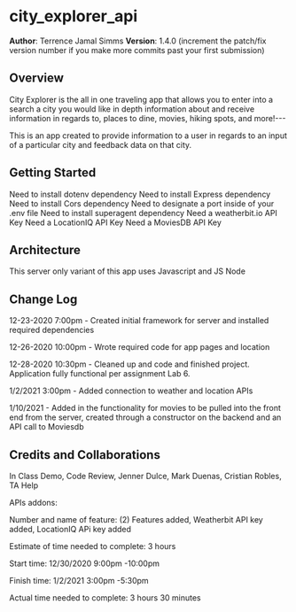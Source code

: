 # city_explorer_api

**Author**: Terrence Jamal Simms
**Version**: 1.4.0 (increment the patch/fix version number if you make more commits past your first submission)

## Overview
City Explorer is the all in one traveling app that allows you to enter into a search a city you would like in depth information about and receive information in regards to, places to dine, movies, hiking spots, and more!---

This is an app created to provide information to a user in regards to an input of a particular city and feedback data on that city.

## Getting Started
Need to install dotenv dependency
Need to install Express dependency
Need to install Cors dependency
Need to designate a port inside of your .env file
Need to install superagent dependency
Need a weatherbit.io API Key
Need a LocationIQ API Key
Need a MoviesDB API Key

## Architecture

This server only variant of this app uses Javascript and JS Node

## Change Log
12-23-2020 7:00pm - Created initial framework for server and installed required dependencies

12-26-2020 10:00pm - Wrote required code for app pages and location

12-28-2020 10:30pm - Cleaned up and code and finished project. Application fully functional per assignment Lab 6.

1/2/2021 3:00pm - Added connection to weather and location APIs

1/10/2021 - Added in the functionality for movies to be pulled into the front end from the server, created through a constructor on the backend and an API call to Moviesdb

## Credits and Collaborations
In Class Demo, Code Review, Jenner Dulce, Mark Duenas, Cristian Robles, TA Help



APIs addons:

Number and name of feature: (2) Features added, Weatherbit API key added, LocationIQ APi key added

Estimate of time needed to complete: 3 hours

Start time: 12/30/2020 9:00pm -10:00pm

Finish time: 1/2/2021 3:00pm -5:30pm

Actual time needed to complete: 3 hours 30 minutes
